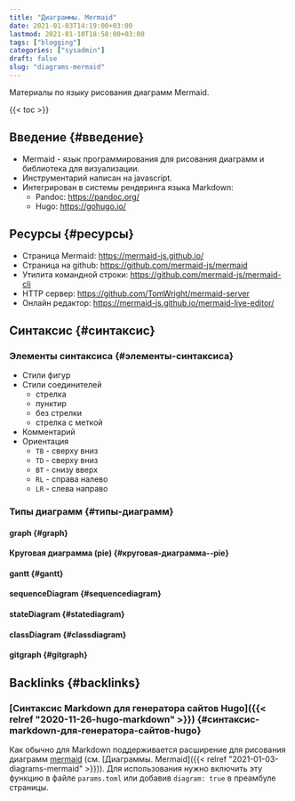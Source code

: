 ```yaml
---
title: "Диаграммы. Mermaid"
date: 2021-01-03T14:19:00+03:00
lastmod: 2021-01-10T18:58:00+03:00
tags: ["blogging"]
categories: ["sysadmin"]
draft: false
slug: "diagrams-mermaid"
---
```


Материалы по языку рисования диаграмм Mermaid.

<!--more-->

{{< toc >}}


## Введение {#введение}

-   Mermaid - язык программирования для рисования диаграмм и библиотека для визуализации.
-   Инструментарий написан на javascript.
-   Интегрирован в системы рендеринга языка Markdown:
    -   Pandoc: <https://pandoc.org/>
    -   Hugo: <https://gohugo.io/>


## Ресурсы {#ресурсы}

-   Страница Mermaid: <https://mermaid-js.github.io/>
-   Страница на github: <https://github.com/mermaid-js/mermaid>
-   Утилита командной строки: <https://github.com/mermaid-js/mermaid-cli>
-   HTTP сервер: <https://github.com/TomWright/mermaid-server>
-   Онлайн редактор: <https://mermaid-js.github.io/mermaid-live-editor/>


## Синтаксис {#синтаксис}


### Элементы синтаксиса {#элементы-синтаксиса}

-   Стили фигур
-   Стили соединителей
    -   стрелка
    -   пунктир
    -   без стрелки
    -   стрелка с меткой
-   Комментарий
-   Ориентация
    -   `TB` - сверху вниз
    -   `TD` - сверху вниз
    -   `BT` - снизу вверх
    -   `RL` - справа налево
    -   `LR` - слева направо


### Типы диаграмм {#типы-диаграмм}


#### graph {#graph}


#### Круговая диаграмма (pie) {#круговая-диаграмма--pie}


#### gantt {#gantt}


#### sequenceDiagram {#sequencediagram}


#### stateDiagram {#statediagram}


#### classDiagram {#classdiagram}


#### gitgraph {#gitgraph}


## Backlinks {#backlinks}


### [Синтаксис Markdown для генератора сайтов Hugo]({{< relref "2020-11-26-hugo-markdown" >}}) {#синтаксис-markdown-для-генератора-сайтов-hugo}

Как обычно для Markdown поддерживается расширение для рисования диаграмм [mermaid](https://mermaid-js.github.io/mermaid/) (см. [Диаграммы. Mermaid]({{< relref "2021-01-03-diagrams-mermaid" >}})). Для использования нужно включить эту функцию в файле `params.toml` или добавив `diagram: true` в преамбуле страницы.
